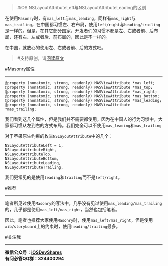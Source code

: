 >#iOS NSLayoutAttributeLeft与NSLayoutAttributeLeading的区别

在使用`Masonry`时，有`mas_left`与`mas_leading`，同样有`mas_right`与`mas_trailing`，在中国都习惯左、右布局，使用`left/right`与`heading/trailing`是一样的。但是，在其它部分国家，开发者们的习惯不都是左、右或者前、后布局，还有右、左或者后、前布局的，因此是不一样的。

在中国，就放心的使用左、右或者前、后的方式吧。

>#支持原创，请[阅读原文](http://www.henishuo.com/nslayoutattributeleft-nslayoutattributeleading-differents/)

#Masonry属性

---

```
@property (nonatomic, strong, readonly) MASViewAttribute *mas_left;
@property (nonatomic, strong, readonly) MASViewAttribute *mas_top;
@property (nonatomic, strong, readonly) MASViewAttribute *mas_right;
@property (nonatomic, strong, readonly) MASViewAttribute *mas_bottom;
@property (nonatomic, strong, readonly) MASViewAttribute *mas_leading;
@property (nonatomic, strong, readonly) MASViewAttribute *mas_trailing;
```

我们看到这几个属性，但是我们并不需要都使用，因为在中国人的行为习惯中，大家都习惯从左到右的方式布局。我们完全可以不使用`mas_leading`和`mas_trailing`

对于苹果原生约束的枚举`NSLayoutAttribute`中的几个：

```
NSLayoutAttributeLeft = 1,
NSLayoutAttributeRight,
NSLayoutAttributeTop,
NSLayoutAttributeBottom,
NSLayoutAttributeLeading,
NSLayoutAttributeTrailing,
```

我们更常见的是使用`leading`和`trailing`而不是`left/right`。

#推荐

---
笔者所见过使用`Masonry`的写法中，几乎没有见过使用`mas_leading/mas_trailing`的，几乎都是使用`mas_left/mas_right`，当然也包括笔者。

因此，笔者也推荐大家使用`Masonry`时，使用`mas_left/mas_right`，但是使用`xib/storyboard`上的约束时，使用`heading/trailing`最多。


#关注我

---
**微信公众号：[iOSDevShares]()**<br>
**有问必答QQ群：324400294**

